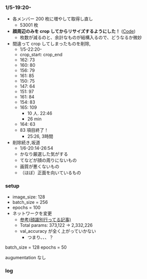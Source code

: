 ### 1/5-19:20-
- 各メンバー 200 枚に増やして取得し直し
    - 53001 枚
- **顔周辺のみを crop してからリサイズするようにした！** ([Code](../../detect_face.py))
    - 枚数が減るのと、余計なものが結構入るので、どうなるか微妙
- 間違って crop してしまったものを削除,
    - 1/5-22:20-
    - crop_start: crop_end
    - 162: 73
    - 160: 80
    - 156: 79
    - 161: 85
    - 150: 75
    - 147: 64
    - 151: 97
    - 161: 84
    - 154: 83
    - 165: 109
        - 10 人. 22:46
        - 26 min
    - 164: 63
    - 83 項目終了！
        - 25:26, 3時間
- 削除続き,坂道
    - 1/6-20:14-26:54
    - かなり厳選した気がする
    - てなどが顔の周りにないもの
    - 画質が悪くないもの
    - （ほぼ）正面を向いているもの

### setup
- image_size: 128
- batch_size = 256
- epochs = 100
- ネットワークを変更
    - [参考(顔識別行ってる記事)](https://towardsdatascience.com/building-face-recognition-model-under-30-minutes-2d1b0ef72fda)
    - Total params: 373,122 -> 2,332,226
    - val_accuracy が全く上がっていかない
        - つまり、、、？

batch_size = 128
epochs = 50

augumentation なし


### log

